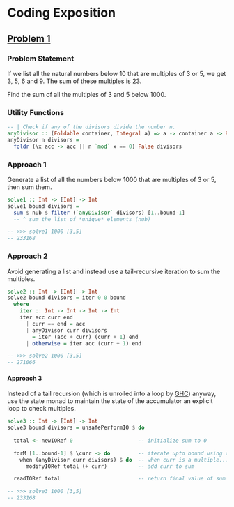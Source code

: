 # Coding Exposition

## [Problem 1](https://projecteuler.net/problem=1)

### Problem Statement

If we list all the natural numbers below 10 that are multiples of $3$ or $5$,
we get $3$, $5$, $6$ and $9$. The sum of these multiples is $23$.

Find the sum of all the multiples of $3$ and $5$ below $1000$.

### Utility Functions

```haskell
-- | Check if any of the divisors divide the number n.
anyDivisor :: (Foldable container, Integral a) => a -> container a -> Bool
anyDivisor n divisors =
  foldr (\x acc -> acc || n `mod` x == 0) False divisors
```

### Approach 1

Generate a list of all the numbers below $1000$ that are multiples of $3$ or
$5$, then sum them.

```haskell
solve1 :: Int -> [Int] -> Int
solve1 bound divisors =
  sum $ nub $ filter (`anyDivisor` divisors) [1..bound-1]
  -- ^ sum the list of *unique* elements (nub)

-- >>> solve1 1000 [3,5]
-- 233168
```

### Approach 2

Avoid generating a list and instead use a tail-recursive iteration
to sum the multiples.

```haskell
solve2 :: Int -> [Int] -> Int
solve2 bound divisors = iter 0 0 bound
  where
    iter :: Int -> Int -> Int -> Int
    iter acc curr end
      | curr == end = acc
      | anyDivisor curr divisors
        = iter (acc + curr) (curr + 1) end
      | otherwise = iter acc (curr + 1) end

-- >>> solve2 1000 [3,5]
-- 271066
```

#### Approach 3

Instead of a tail recursion (which is unrolled into a loop by [GHC](https://www.haskell.org/ghc/)) anyway,
use the state monad to maintain the state of the accumulator
an explicit loop to check multiples.

```haskell
solve3 :: Int -> [Int] -> Int
solve3 bound divisors = unsafePerformIO $ do
  
  total <- newIORef 0                     -- initialize sum to 0

  forM [1..bound-1] $ \curr -> do         -- iterate upto bound using curr as index
    when (anyDivisor curr divisors) $ do  -- when curr is a multiple...
      modifyIORef total (+ curr)          -- add curr to sum

  readIORef total                         -- return final value of sum

-- >>> solve3 1000 [3,5]
-- 233168
```
